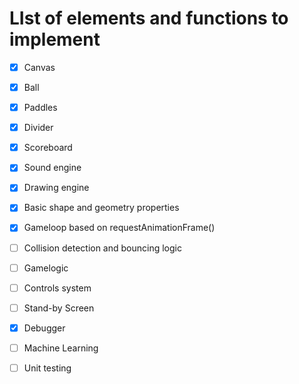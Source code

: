 # LIst of elements and functions to implement

* [x] Canvas
* [x] Ball
* [x] Paddles
* [x] Divider
* [x] Scoreboard

* [x] Sound engine
* [x] Drawing engine

* [x] Basic shape and geometry properties
* [x] Gameloop based on requestAnimationFrame()
* [ ] Collision detection and bouncing logic
* [ ] Gamelogic
* [ ] Controls system
* [ ] Stand-by Screen

* [x] Debugger
* [ ] Machine Learning
* [ ] Unit testing

